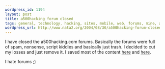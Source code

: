 ```yaml
--- 
wordpress_id: 1194
layout: post
title: a500hacking forum closed
tags: general, technology, hacking, sites, mobile, web, forums, mine, a500hacking
wordpress_url: http://www.nata2.org/2004/08/30/a500hacking-forum-closed-2/
---
```

I have closed the a500hacking.com forums. Basically the forums were full of spam, nonsense, script kiddies and basically just trash. I  decided to cut my losses and just remove it. I saved most of the content <a href="http://3gcoding.com/archives/000014.php">here</a> and <a href="http://3gcoding.com/archives/000015.php">here</a>.

I hate forums ;)
